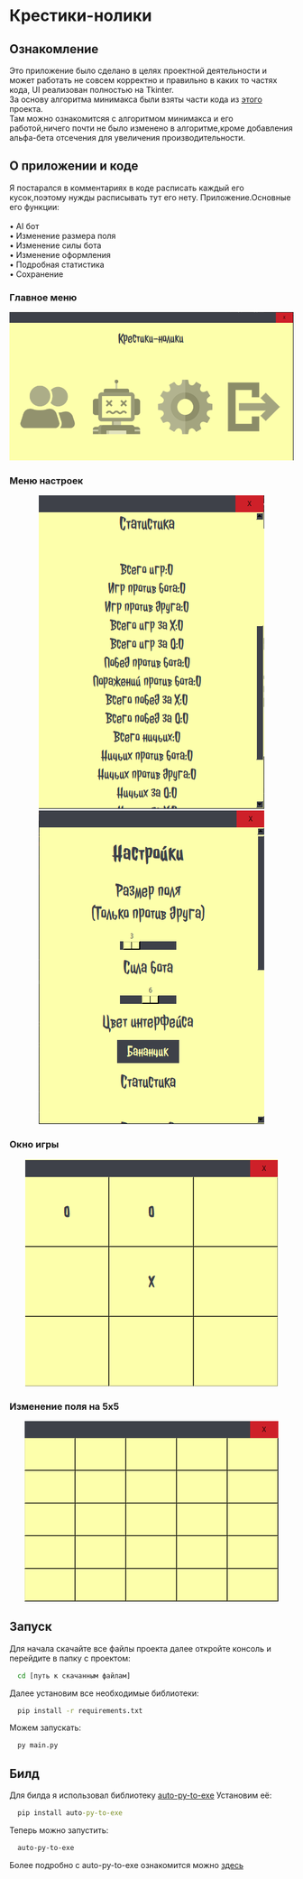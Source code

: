 # Крестики-нолики
## Ознакомление
Это приложение было сделано в целях проектной деятельности и может работать не совсем корректно и правильно в каких то частях кода,
UI реализован полностью на Tkinter.<br>
За основу алгоритма минимакса были взяты части кода из <a href="https://github.com/hrbang/Minimax-algorithm-PY/tree/master">этого</a> проекта.<br>
Там можно ознакомитсяя с алгоритмом минимакса и его работой,ничего почти не было изменено в алгоритме,кроме добавления альфа-бета отсечения для увеличения производительности.
## О приложении и коде
Я постарался в комментариях в коде расписать каждый его кусок,поэтому нужды расписывать тут его нету.
Приложение.Основные его функции:<br><br>
  • AI бот<br>
  • Изменение размера поля<br>
  • Изменение силы бота<br>
  • Изменение оформления<br>
  • Подробная статистика<br>
  • Сохранение<br>
### Главное меню
<p align="center">
	<img src="https://raw.githubusercontent.com/ynanstudio/MinimaxTicTacToeUIpy/main/main_menu_readme.png"></img>
</p>

### Меню настроек
<p align="center">
	<img src="https://raw.githubusercontent.com/ynanstudio/MinimaxTicTacToeUIpy/main/settings_menu_readme.png"></img>
  <img src="https://raw.githubusercontent.com/ynanstudio/MinimaxTicTacToeUIpy/main/settings_menu_readme_2.png"></img>
</p>

### Окно игры
<p align="center">
	<img src="https://raw.githubusercontent.com/ynanstudio/MinimaxTicTacToeUIpy/main/game_readme.png"></img>
</p>

### Изменение поля на 5х5
<p align="center">
	<img src="https://raw.githubusercontent.com/ynanstudio/MinimaxTicTacToeUIpy/main/game_5x5_readme.png"></img>
</p>

## Запуск
Для начала скачайте все файлы проекта далее откройте консоль и перейдите в папку с проектом:
```cmd
  cd [путь к скачанным файлам]
```
Далее установим все необходимые библиотеки:
```cmd
  pip install -r requirements.txt
```
Можем запускать:
```cmd
  py main.py
```
## Билд
Для билда я использовал библиотеку <a href="https://pypi.org/project/auto-py-to-exe/">auto-py-to-exe</a>
Установим её:
```cmd
  pip install auto-py-to-exe
```
Теперь можно запустить:
```cmd
  auto-py-to-exe
```
Более подробно с auto-py-to-exe ознакомится можно <a href="https://pypi.org/project/auto-py-to-exe/">здесь</a>
